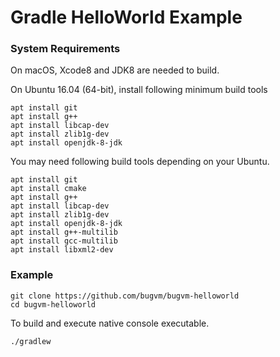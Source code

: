 # Gradle HelloWorld Example

### System Requirements

On macOS, Xcode8 and JDK8 are needed to build.

On Ubuntu 16.04 (64-bit), install following minimum build tools

```
apt install git
apt install g++
apt install libcap-dev
apt install zlib1g-dev
apt install openjdk-8-jdk
```

You may need following build tools depending on your Ubuntu.

 ```
 apt install git
 apt install cmake
 apt install g++
 apt install libcap-dev
 apt install zlib1g-dev
 apt install openjdk-8-jdk
 apt install g++-multilib
 apt install gcc-multilib
 apt install libxml2-dev
 ```


### Example

```
git clone https://github.com/bugvm/bugvm-helloworld
cd bugvm-helloworld
```


To build and execute native console executable.

```
./gradlew
```